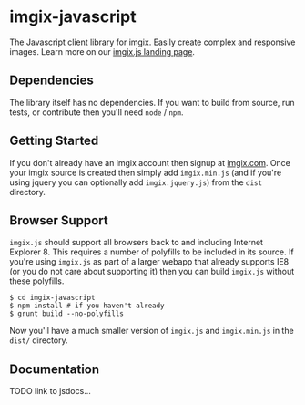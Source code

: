imgix-javascript
================

The Javascript client library for imgix. Easily create complex and responsive images. Learn more on our [imgix.js landing page](http://www.imgix.com/imgix-js).

Dependencies
------------

The library itself has no dependencies. If you want to build from source, run tests, or contribute then you'll need `node` / `npm`.


Getting Started
---------------

If you don't already have an imgix account then signup at [imgix.com](http://www.imgix.com). Once your imgix source is created then simply add `imgix.min.js` (and if you're using jquery you can optionally add `imgix.jquery.js`) from the `dist` directory.


Browser Support
---------------
`imgix.js` should support all browsers back to and including Internet Explorer 8. This requires a number of polyfills to be included in its source. If you're using `imgix.js` as part of a larger webapp that already supports IE8 (or you do not care about supporting it) then you can build `imgix.js` without these polyfills.

    $ cd imgix-javascript
    $ npm install # if you haven't already
    $ grunt build --no-polyfills

Now you'll have a much smaller version of `imgix.js` and `imgix.min.js` in the `dist/` directory.


Documentation
-------------

TODO link to jsdocs...

